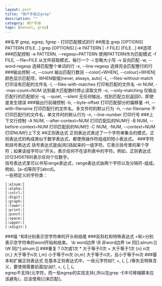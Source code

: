 ```yaml
---
layout: post
title: "用户手册之grep"
description: ""
category: 用户手册
tags: [manual, grep]
---
```

##名字
grep, egrep, fgrep - 打印匹配模式的行
##用法
    grep [OPTIONS] PATTERN [FILE...]
    grep [OPTIONS] [-e PATTERN | -f FILE] [FILE...]
##选项
###匹配控制
    -e PATTERN, --regexp=PATTERN 使用PATTERN作为匹配模式
    -f FILE, --file=FILE 从文件获取模式，每行一个
    -i 忽略大小写
    -v 反向匹配
    -w, --word-regexp 选择匹配整个单词的行
    -x, --line-regexp 选择完全匹配整行的行
###输出控制
    -c, --count 输出匹配行数目
    --color[=WHEN], --colour[=WHEN] 颜色显示匹配项，WHEN取值[never, always, auto]
    -L, --files-without-match 打印没有匹配的文件名
    -l, --files-with-matches 打印有匹配的文件名
    -m NUM, --max-count=NUM 达到最大匹配数时停止读取文件
    -o, --only-matching 仅输出匹配行的匹配部分
    -q, --quiet, --silent 无任何输出，找到匹配立刻返回0，即使是发生错误
###输出行前缀控制
    -b, --byte-offset 打印匹配部分的偏移量
    -H, --with-filename 打印匹配行的文件名，多文件时的默认行为
    -h, --no-filename 不打印匹配行的文件名，单文件时的默认行为
    -n, --line-number 打印行号
###上下文行控制
    -A NUM, --after-context=NUM 打印匹配后的NUM行
    -B NUM, --before-context=NUM 打印匹配前的NUM行
    -C NUM, -NUM, --context=NUM 打印NUM行上下文
##正则表达式
正则表达式表述了一个字符串集合的模式，正则表达式的构成类似于数学表达式，都使用操作符组成的短小表达式。
###字符和括号表达式
括号表达式是由[和]括起来的一组字符。它表示括号里的某个字符；如果该组字符以^开头，表示任何不在该列表中的字符。例如，正则表达式[0123456789]表示任何个位数字。   
括号表达式里可以书写range表达式，range表达式由两个字符以及分隔符-组成。例如，[a-d]等同于[abcd]。   
一些预定义的字符类：   
    
    [:alnum:]
    [:alpha:]
    [:cntrl:]
    [:digit:]
    [:graph:]
    [:lower:]
    [:print:]
    [:punct:]
    [:space:]
    [:upper:]
    [:xdigit:]
###锚
^和$分别表示空字符串的开头和结尾
###反斜杠和特殊表达式
    \<和\>分别表示空字符串的word开始和结束。
    \b word边界
    \B 非word边界
    \w 同[[:alnum:]]
    \W 同[^[:alnum:]]
###重复
    ? 0次或1次
    * 大于等于0次
    + 大于等于1次
    {n} n次
    {n,} 大于等于n次
    {,m} 小于等于m次
    {n,m} 大于等于n次，且小于等于m次
###基本和扩展正则表达式
在基本正则表达式中，一些元字符如?, +, {, |, (等失去特殊含义，要使用需要前面加\如\?, \+, \{, \|, \(。   
egrep不支持{元字符，而一些egrep的实现支持\{,所以在grep -E中可移植脚本应该避免{，应该使用[{]来匹配{。
